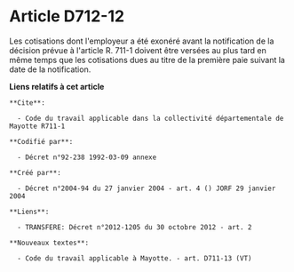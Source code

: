 # Article D712-12

Les cotisations dont l'employeur a été exonéré avant la notification de la décision prévue à l'article R. 711-1 doivent être
versées au plus tard en même temps que les cotisations dues au titre de la première paie suivant la date de la notification.

**Liens relatifs à cet article**

	**Cite**:

	  - Code du travail applicable dans la collectivité départementale de Mayotte R711-1

	**Codifié par**:

	  - Décret n°92-238 1992-03-09 annexe

	**Créé par**:

	  - Décret n°2004-94 du 27 janvier 2004 - art. 4 () JORF 29 janvier 2004

	**Liens**:

	  - TRANSFERE: Décret n°2012-1205 du 30 octobre 2012 - art. 2

	**Nouveaux textes**:

	  - Code du travail applicable à Mayotte. - art. D711-13 (VT)
